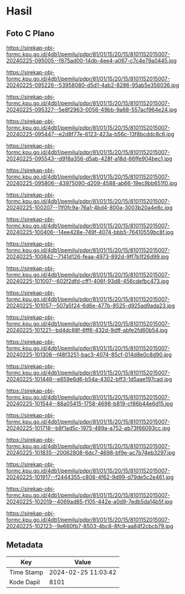 # Hasil

## Foto C Plano

https://sirekap-obj-formc.kpu.go.id/4db1/pemilu/pdpr/81/01/15/20/15/8101152015007-20240225-095005--f875ad00-14db-4ee4-a067-c7c4e79a0445.jpg

https://sirekap-obj-formc.kpu.go.id/4db1/pemilu/pdpr/81/01/15/20/15/8101152015007-20240225-095226--53958080-d5d1-4ab2-8286-95ab5e356036.jpg

https://sirekap-obj-formc.kpu.go.id/4db1/pemilu/pdpr/81/01/15/20/15/8101152015007-20240225-095327--5e8f2963-0056-49bb-9a68-557acf964e24.jpg

https://sirekap-obj-formc.kpu.go.id/4db1/pemilu/pdpr/81/01/15/20/15/8101152015007-20240225-095447--e2d8f77e-6123-423a-b56c-13f8bcddc8c6.jpg

https://sirekap-obj-formc.kpu.go.id/4db1/pemilu/pdpr/81/01/15/20/15/8101152015007-20240225-095543--d918a356-d5ab-428f-a18d-66ffe904bec1.jpg

https://sirekap-obj-formc.kpu.go.id/4db1/pemilu/pdpr/81/01/15/20/15/8101152015007-20240225-095806--43975090-d209-4588-ab66-19ec9bb651f0.jpg

https://sirekap-obj-formc.kpu.go.id/4db1/pemilu/pdpr/81/01/15/20/15/8101152015007-20240225-100207--11f0fc9a-76a1-4bd4-800a-3003b20a4e8c.jpg

https://sirekap-obj-formc.kpu.go.id/4db1/pemilu/pdpr/81/01/15/20/15/8101152015007-20240225-100406--14ee428e-749f-4074-bbb5-76410559bc8f.jpg

https://sirekap-obj-formc.kpu.go.id/4db1/pemilu/pdpr/81/01/15/20/15/8101152015007-20240225-100842--7141d126-feaa-4973-892d-9ff7b1f26d99.jpg

https://sirekap-obj-formc.kpu.go.id/4db1/pemilu/pdpr/81/01/15/20/15/8101152015007-20240225-101007--602f2dfd-cff1-406f-93d8-456cdefbc473.jpg

https://sirekap-obj-formc.kpu.go.id/4db1/pemilu/pdpr/81/01/15/20/15/8101152015007-20240225-101057--507a5f24-6d6e-477b-8525-d925ad9ada23.jpg

https://sirekap-obj-formc.kpu.go.id/4db1/pemilu/pdpr/81/01/15/20/15/8101152015007-20240225-101221--bd4dc88f-6ff6-432d-9dff-abfe2fd60b54.jpg

https://sirekap-obj-formc.kpu.go.id/4db1/pemilu/pdpr/81/01/15/20/15/8101152015007-20240225-101308--f48f3251-bac3-4074-85cf-014d8e0c8d90.jpg

https://sirekap-obj-formc.kpu.go.id/4db1/pemilu/pdpr/81/01/15/20/15/8101152015007-20240225-101446--e659e6d6-b54a-4302-bff3-1d5aae197cad.jpg

https://sirekap-obj-formc.kpu.go.id/4db1/pemilu/pdpr/81/01/15/20/15/8101152015007-20240225-101544--88a05415-1758-4698-b819-cf86b44e6d15.jpg

https://sirekap-obj-formc.kpu.go.id/4db1/pemilu/pdpr/81/01/15/20/15/8101152015007-20240225-101718--b8f1ad5c-1975-489a-a752-ab73f66093cc.jpg

https://sirekap-obj-formc.kpu.go.id/4db1/pemilu/pdpr/81/01/15/20/15/8101152015007-20240225-101835--20062808-6dc7-4698-bf9e-ac7b74eb3297.jpg

https://sirekap-obj-formc.kpu.go.id/4db1/pemilu/pdpr/81/01/15/20/15/8101152015007-20240225-101917--f2444355-c808-4f62-9d99-d79de5c2e461.jpg

https://sirekap-obj-formc.kpu.go.id/4db1/pemilu/pdpr/81/01/15/20/15/8101152015007-20240225-102019--4069ad85-f105-442e-a0d9-7edb5da14b5f.jpg

https://sirekap-obj-formc.kpu.go.id/4db1/pemilu/pdpr/81/01/15/20/15/8101152015007-20240225-102123--9e660fb7-8503-4bc8-8fc9-aa84f2cbcb79.jpg


## Metadata

| Key        | Value               |
| ---------- | ------------------- |
| Time Stamp | 2024-02-25 11:03:42 |
| Kode Dapil | 8101                |



